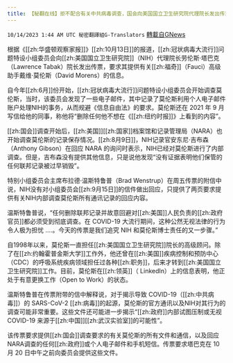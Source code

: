 ```yaml
---
title: 【秘翻在线】拒不配合有关中共病毒调查，国会向美国国立卫生研究院代理院长发出传票
---
```

`10/14/2023 1:44 AM UTC 秘密翻譯組G-Translators` [轉載自GNews](https://gnews.org/articles/1831176)

根据《[[zh:华盛顿观察家报]]》[[zh:10月13日]]的报道，[[zh:冠状病毒大流行]]问题特设小组委员会向[[zh:美国国立卫生研究院]]（NIH）代理院长劳伦斯·塔巴克（Lawrence Tabak）院长发出传票，要求其提供有关[[zh:福奇]]（Fauci）高级助手戴维·莫伦斯（David Morens）的信息。

自今年[[zh:6月]]份开始，[[zh:冠状病毒大流行]]问题特设小组委员会开始调查莫伦斯，当时，该委员会发现了一些电子邮件，其中记录了莫伦斯利用个人电子邮件账户处理NIH的事务，从而规避《信息自由法》的要求。莫伦斯还在 2021 年 9 月写信给他的同事，称他将“删除任何他不想在《[[zh:纽约时报]]》上看到的内容”。

[[zh:国会]]调查开始后，[[zh:美国]][[zh:国家]]档案馆和记录管理局（NARA）也开始调查莫伦斯的记录保存情况。[[zh:8月9日]]，NIH记录官安东尼·吉布森（Anthony Gibson）在回应 NARA 的询问时表示，NIH已经对莫伦斯进行了内部调查。但是，吉布森没有提供其他信息，只是说他发现“没有证据表明他们保管的任何联邦记录被过早销毁”。

特别小组委员会主席布拉德·温斯特鲁普（Brad Wenstrup）在周五传票的附信中说，NIH没有对小组委员会[[zh:9月15日]]的信件做出回应，只提供了两页要求提供有关NIH内部调查莫伦斯所有通讯记录的回应内容。

温斯特鲁普说，“任何删除联邦记录并故意回避对[[zh:美国]]人民负责的[[zh:政府官员]]都必须受到彻底调查。在 COVID-19 大流行期间，这种公然无视法律的行为令人极为担忧 ....。今天的传票是我们追究 NIH 和莫伦斯博士责任的又一步骤。”

自1998年以来，莫伦斯一直担任[[zh:美国国立卫生研究院]]院长的高级顾问。除了在[[zh:约翰霍普金斯大学]]工作外，他还曾在[[zh:美国]]疾病控制和预防中心（CDC）的呼吸系统疾病领域担任过各种[[zh:职务]]，后来才转到[[zh:美国国立卫生研究院]]工作。目前，莫伦斯在[[zh:领英]]（ LinkedIn）上的信息表明，他正处于有意更换工作（Open to Work）的状态。

温斯特鲁普在传票附带的信中解释说，对于揭示导致 COVID-19（[[zh:中共病毒]]）的 SARS-CoV-2 [[zh:病毒]]的起源，莫伦斯的官方通讯以及NIH对其行为的调查可能非常重要。这些文件还可能进一步揭示“[[zh:政府]]内部试图压制或无视 COVID-19 来源于[[zh:中国]][[zh:武汉实验室]]的可能性”。

该传票要求提供[[zh:国会]]调查要求的有关莫伦斯的所有文件和通信，以及回应NARA调查的任何[[zh:政府]]或个人电子邮件和手机短信。传票要求塔巴克在 10 月 20 日中午之前向委员会提供这些文件。
